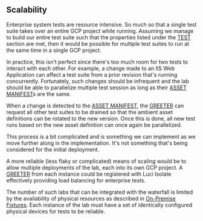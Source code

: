 ## Scalability

Enterprise system tests are resource intensive. So much so that a single test
suite takes over an entire GCP project while running. Assuming we manage to
build our entire test suite such that the properties listed under the [TEST]
section are met, then it would be possible for multiple test suites to run at
the same time in a single GCP project.

In practice, this isn't perfect since there's too much room for two tests to
interact with each other. For example, a change made to an IIS Web Application
can affect a test suite from a prior revision that's running concurrently.
Fortunately, such changes should be infrequent and the lab should be able to
parallelize multiple test session as long as their [ASSET MANIFEST]s are the same.

When a change is detected to the [ASSET MANIFEST], the [GREETER] can request all
other test suites to be drained so that the ambient asset definitions can be
rotated to the new version. Once this is done, all new test runs based on the
new asset definition can once again be parallelized.

This process is a bit complicated and is something we can implement as we move
further along in the implementation. It's not something that's being considered
for the initial deployment.

A more reliable (less flaky or complicated) means of scaling would be to allow
multiple deployments of the lab, each into its own GCP project. A [GREETER] from
each instance could be registered with Luci Isolate effectively providing load
balancing for enterprise tests.

The number of such labs that can be integrated with the waterfall is limited by
the availability of physical resources as described in [On-Premise Fixtures].
Each instance of the lab must have a set of identically configured physical
devices for tests to be reliable.

<!-- INSERT-INDEX -->
<!-- BEGIN-INDEX -->
<!--
Index of tags used throughout the documentation. This list lives in
//docs/index.md and should be included in all documents that depend on these
tags. Whenever the list changes, run the following command:

   ./update-index.sh

This will replace any line containing the string 'INSERT-INDEX' with the
contents of this file. It'll also remove everything  between the BEGIN-INDEX,
END-INDEX block. So each time the script is run it'll replace the index with the
latest version.
-->

[ASSET MANIFEST]: design-summary.md#asset-manifest
[Additional Considerations]: background.md#additional-considerations
[Asset Description Schema]: schema-guidelines.md
[Background]: background.md
[Bootstrapping]: bootstrapping.md
[Concepts]: design-summary.md#concepts
[DEPLOYER]: design-summary.md#deployer
[Deployment Details]: deployment.md
[Deploying Scripted Assets]: deployment.md#deploying-scripted-assets
[Design]: design-summary.md
[Frameworks/Tools Used]: background.md#tools-used
[GREETER]: design-summary.md#greeter
[Google Services]: google-services.md
[HOST ENVIRONMENT]: design-summary.md#host-environment
[HOST TEST RUNNER]: design-summary.md#host-test-runner
[ISOLATE]: design-summary.md#isolate
[Integration With Chromium Waterfall]: chrome-ci-integration.md
[Objective]: design-summary.md#objective
[On-Premise Fixtures]: on-premise-fixtures.md
[Private Google Compute Images]: private-images.md
[SYSTEM TEST RUNNER]: design-summary.md#system-test-runner
[Scalability]: scalability.md
[Source Locations]: source-locations.md
[TEST HOST]: design-summary.md#test-host
[TEST]: design-summary.md#test
[The Product]: design-summary.md#the-product
[Use Cases]: background.md#use-cases
[Workflows]: workflows.md
[cel_bot]: design-summary.md#cel_bot
[cel_py]: design-summary.md#cel_py

<!-- END-INDEX -->
